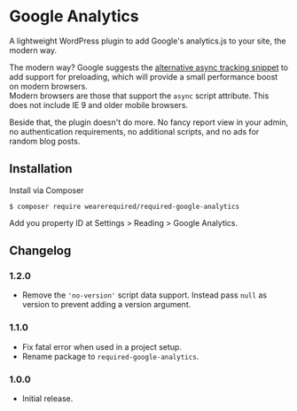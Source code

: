 # Google Analytics

A lightweight WordPress plugin to add Google's analytics.js to your site, the modern way.

The modern way? Google suggests the [alternative async tracking snippet](https://developers.google.com/analytics/devguides/collection/analyticsjs/#alternative_async_tracking_snippet) to add support for preloading, which will provide a small performance boost on modern browsers.  
Modern browsers are those that support the `async` script attribute. This does not include IE 9 and older mobile browsers.

Beside that, the plugin doesn't do more. No fancy report view in your admin, no authentication requirements, no additional scripts, and no ads for random blog posts.

## Installation

Install via Composer

	$ composer require wearerequired/required-google-analytics

Add you property ID at Settings > Reading > Google Analytics.

## Changelog

### 1.2.0

* Remove the `'no-version'` script data support. Instead pass `null` as version to prevent adding a version argument.

### 1.1.0

* Fix fatal error when used in a project setup.
* Rename package to `required-google-analytics`.

### 1.0.0

* Initial release.
